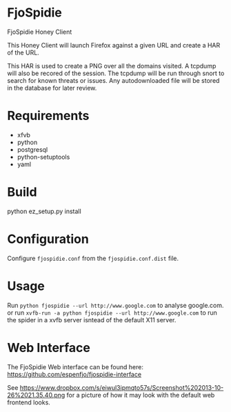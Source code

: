 FjoSpidie
=========

FjoSpidie Honey Client

This Honey Client will launch Firefox against a given URL and create a HAR of the URL.

This HAR is used to create a PNG over all the domains visited.
A tcpdump will also be recored of the session. The tcpdump will be run through snort to search for known threats or issues.
Any autodownloaded file will be stored in the database for later review.


Requirements
============
* xfvb
* python
* postgresql
* python-setuptools
* yaml

Build
=====
python ez_setup.py install


Configuration
=============
Configure `fjospidie.conf` from the `fjospidie.conf.dist` file.

Usage
=====
Run `python fjospidie --url http://www.google.com` to analyse google.com.
or run `xvfb-run -a python fjospidie --url http://www.google.com` to run the spider in a xvfb server isntead
of the default X11 server.

Web Interface
=============
The FjoSpidie Web interface can be found here:
https://github.com/espenfjo/fjospidie-interface



See https://www.dropbox.com/s/eiwul3ipmqto57s/Screenshot%202013-10-26%2021.35.40.png for a picture of how it may look
with the default web frontend looks.
